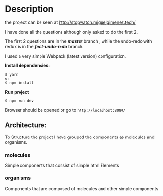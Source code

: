 # Description 

the project can be seen at http://stopwatch.miguelgimenez.tech/


I have done all the questions although only asked to do the first 2.

The first 2 questions are in the ***master*** branch , while the undo-redo with redux is in the ***feat-undo-redo*** branch.

I used a very simple Webpack (latest version) configuration.


**Install dependencies:**


    $ yarn 
    or 
    $ npm install


**Run project**


    $ npm run dev   
    
 
Browser should be opened or  go to ``http://localhost:8080/``



## Architecture:

To Structure the project I have grouped the components as molecules and organisms.

### molecules

Simple components that consist of simple html Elements 


### organisms

Components that are composed of molecules and other simple components
